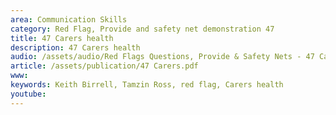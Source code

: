 ```yaml
---
area: Communication Skills
category: Red Flag, Provide and safety net demonstration 47
title: 47 Carers health
description: 47 Carers health
audio: /assets/audio/Red Flags Questions, Provide & Safety Nets - 47 Carers health - MQ.mp3
article: /assets/publication/47 Carers.pdf
www: 
keywords: Keith Birrell, Tamzin Ross, red flag, Carers health
youtube: 
--- 
```

